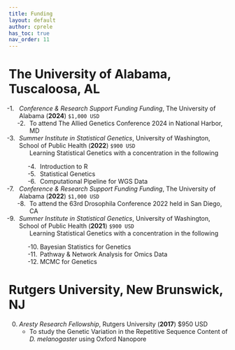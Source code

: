```yaml
---
title: Funding
layout: default
author: cprele
has_toc: true
nav_order: 11
---
```


# The University of Alabama, Tuscaloosa, AL

<ol class="reversed">
	<li><i>Conference & Research Support Funding Funding</i>, The University of Alabama (<b>2024</b>) <code>$1,000 USD</code>
		<ol>
			<li>To attend The Allied Genetics Conference 2024 in National Harbor, MD</li>
		</ol>
	</li>
	<li><i>Summer Institute in Statistical Genetics</i>, University of Washington, School of Public Health (<b>2022</b>) <code>$900 USD</code>
		<ol>Learning Statistical Genetics with a concentration in the following
			<ol>
				<li>Introduction to R</li>
				<li>Statistical Genetics</li>
				<li>Computational Pipeline for WGS Data</li>
			</ol>
		</ol>
	</li>
	<li><i>Conference & Research Support Funding Funding</i>, The University of Alabama (<b>2022</b>) <code>$1,000 USD</code>
		<ol>
			<li>To attend the 63rd Drosophila Conference 2022 held in San Diego, CA</li>
		</ol>
	</li>
	<li><i>Summer Institute in Statistical Genetics</i>, University of Washington, School of Public Health (<b>2021</b>) <code>$900 USD</code>
		<ol>Learning Statistical Genetics with a concentration in the following
			<ol>
				<li>Bayesian Statistics for Genetics</li>
				<li>Pathway & Network Analysis for Omics Data</li>
				<li>MCMC for Genetics</li>
			</ol>
		</ol>
	</li>

</ol>

# Rutgers University, New Brunswick, NJ

0. _Aresty Research Fellowship_, Rutgers University (**2017**) $950 USD
	- To study the Genetic Variation in the Repetitive Sequence Content of _D. melanogaster_ using Oxford Nanopore

<style>
ol.reversed {
/*  counter-reset: reversed-counter; /* JavaScript will set the correct number */*/
  counter-reset: 4; /* JavaScript will set the correct number */
}

ol.reversed li {
  list-style: none;
  counter-increment: reversed-counter -1;
  position: relative;
}

ol.reversed li::before {
  content: counter(reversed-counter, decimal) ". ";
  position: absolute;
  left: -2em;
}
</style>

<script>
  document.addEventListener("DOMContentLoaded", function () {
    document.querySelectorAll("ol.reversed").forEach(ol => {
      // Set the counter-reset to reverse the order of the list numbering
      ol.style.counterReset = `reversed-counter ${ol.children.length + 1}`;
    });
  });
</script>


